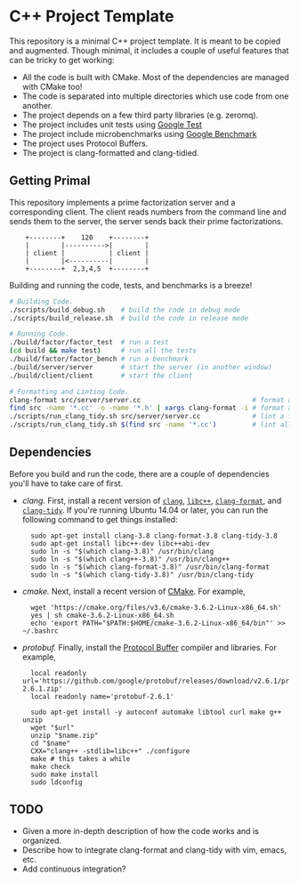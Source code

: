 # C++ Project Template
This repository is a minimal C++ project template. It is meant to be copied and
augmented. Though minimal, it includes a couple of useful features that can be
tricky to get working:

- All the code is built with CMake. Most of the dependencies are managed with
  CMake too!
- The code is separated into multiple directories which use code from one
  another.
- The project depends on a few third party libraries (e.g. zeromq).
- The project includes unit tests using [Google
  Test](https://github.com/google/googletest)
- The project include microbenchmarks using [Google
  Benchmark](https://github.com/google/benchmark)
- The project uses Protocol Buffers.
- The project is clang-formatted and clang-tidied.

## Getting Primal
This repository implements a prime factorization server and a corresponding
client. The client reads numbers from the command line and sends them to the
server, the server sends back their prime factorizations.

        +--------+    120    +--------+
        |        |---------->|        |
        | client |           | client |
        |        |<----------|        |
        +--------+  2,3,4,5  +--------+

Building and running the code, tests, and benchmarks is a breeze!

```bash
# Building Code.
./scripts/build_debug.sh    # build the code in debug mode
./scripts/build_release.sh  # build the code in release mode

# Running Code.
./build/factor/factor_test  # run a test
(cd build && make test)     # run all the tests
./build/factor/factor_bench # run a benchmark
./build/server/server       # start the server (in another window)
./build/client/client       # start the client

# Formatting and Linting Code.
clang-format src/server/server.cc                            # format a file
find src -name '*.cc' -o -name '*.h' | xargs clang-format -i # format all files
./scripts/run_clang_tidy.sh src/server/server.cc             # lint a file
./scripts/run_clang_tidy.sh $(find src -name '*.cc')         # lint all files
```

## Dependencies
Before you build and run the code, there are a couple of dependencies you'll
have to take care of first.

- *clang.* First, install a recent version of
  [`clang`](http://clang.llvm.org/), [`libc++`](http://libcxx.llvm.org/),
  [`clang-format`](http://bit.ly/2dttR1C), and
  [`clang-tidy`](http://bit.ly/2dttR1C). If you're running Ubuntu 14.04 or
  later, you can run the following command to get things installed:

        sudo apt-get install clang-3.8 clang-format-3.8 clang-tidy-3.8
        sudo apt-get install libc++-dev libc++abi-dev
        sudo ln -s "$(which clang-3.8)" /usr/bin/clang
        sudo ln -s "$(which clang++-3.8)" /usr/bin/clang++
        sudo ln -s "$(which clang-format-3.8)" /usr/bin/clang-format
        sudo ln -s "$(which clang-tidy-3.8)" /usr/bin/clang-tidy
- *cmake.* Next, install a recent version of
  [CMake](https://cmake.org/download/). For example,

        wget 'https://cmake.org/files/v3.6/cmake-3.6.2-Linux-x86_64.sh'
        yes | sh cmake-3.6.2-Linux-x86_64.sh
        echo 'export PATH="$PATH:$HOME/cmake-3.6.2-Linux-x86_64/bin"' >> ~/.bashrc
- *protobuf.* Finally, install the [Protocol
  Buffer](https://cmake.org/download/) compiler and libraries. For example,

        local readonly url='https://github.com/google/protobuf/releases/download/v2.6.1/protobuf-2.6.1.zip'
        local readonly name='protobuf-2.6.1'

        sudo apt-get install -y autoconf automake libtool curl make g++ unzip
        wget "$url"
        unzip "$name.zip"
        cd "$name"
        CXX="clang++ -stdlib=libc++" ./configure
        make # this takes a while
        make check
        sudo make install
        sudo ldconfig

## TODO
- Given a more in-depth description of how the code works and is organized.
- Describe how to integrate clang-format and clang-tidy with vim, emacs, etc.
- Add continuous integration?

